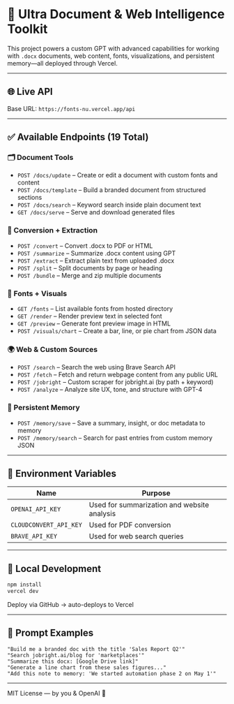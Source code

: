 # 📘 Ultra Document & Web Intelligence Toolkit

This project powers a custom GPT with advanced capabilities for working with `.docx` documents, web content, fonts, visualizations, and persistent memory—all deployed through Vercel.

---

## 🌐 Live API
Base URL: `https://fonts-nu.vercel.app/api`

---

## ✅ Available Endpoints (19 Total)

### 🗂️ Document Tools
- `POST /docs/update` – Create or edit a document with custom fonts and content
- `POST /docs/template` – Build a branded document from structured sections
- `POST /docs/search` – Keyword search inside plain document text
- `GET /docs/serve` – Serve and download generated files

### 🔁 Conversion + Extraction
- `POST /convert` – Convert .docx to PDF or HTML
- `POST /summarize` – Summarize .docx content using GPT
- `POST /extract` – Extract plain text from uploaded .docx
- `POST /split` – Split documents by page or heading
- `POST /bundle` – Merge and zip multiple documents

### 🎨 Fonts + Visuals
- `GET /fonts` – List available fonts from hosted directory
- `GET /render` – Render preview text in selected font
- `GET /preview` – Generate font preview image in HTML
- `POST /visuals/chart` – Create a bar, line, or pie chart from JSON data

### 🌍 Web & Custom Sources
- `POST /search` – Search the web using Brave Search API
- `POST /fetch` – Fetch and return webpage content from any public URL
- `POST /jobright` – Custom scraper for jobright.ai (by path + keyword)
- `POST /analyze` – Analyze site UX, tone, and structure with GPT-4

### 🧠 Persistent Memory
- `POST /memory/save` – Save a summary, insight, or doc metadata to memory
- `POST /memory/search` – Search for past entries from custom memory JSON

---

## 🔐 Environment Variables

| Name | Purpose |
|------|---------|
| `OPENAI_API_KEY` | Used for summarization and website analysis |
| `CLOUDCONVERT_API_KEY` | Used for PDF conversion |
| `BRAVE_API_KEY` | Used for web search queries |

---

## 🧪 Local Development

```bash
npm install
vercel dev
```

Deploy via GitHub → auto-deploys to Vercel

---

## 🧠 Prompt Examples

```plaintext
"Build me a branded doc with the title 'Sales Report Q2'"
"Search jobright.ai/blog for 'marketplaces'"
"Summarize this docx: [Google Drive link]"
"Generate a line chart from these sales figures..."
"Add this note to memory: 'We started automation phase 2 on May 1'"
```

---

MIT License — by you & OpenAI 💙
